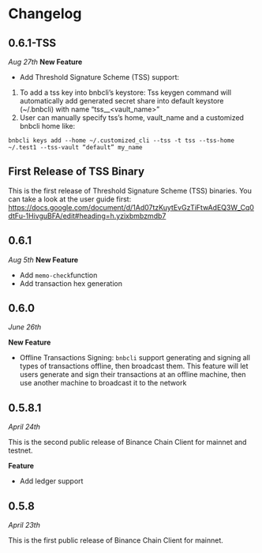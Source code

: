 # Changelog

## 0.6.1-TSS
*Aug 27th*
 **New Feature**
* Add Threshold Signature Scheme (TSS) support:
1. To add a tss key into bnbcli’s keystore:
Tss keygen command will automatically add generated secret share into default keystore (~/.bnbcli) with name “tss_<moniker>_<vault_name>”
2. User can manually specify tss’s home, vault_name and a customized bnbcli home like:
```
bnbcli keys add --home ~/.customized_cli --tss -t tss --tss-home ~/.test1 --tss-vault “default” my_name
```

## First Release of TSS Binary

This is the first release of Threshold Signature Scheme (TSS) binaries. You can take a look at the user guide first: https://docs.google.com/document/d/1Ad07tzKuytEvGzTiFtwAdEQ3W_Cq0dtFu-1HivguBFA/edit#heading=h.yzixbmbzmdb7


## 0.6.1
*Aug 5th*
 **New Feature**
* Add `memo-check`function
* Add transaction hex generation

## 0.6.0

*June 26th*

**New Feature**
* Offline Transactions Signing: `bnbcli` support generating and signing all types of transactions offline, then broadcast them. This feature will let users generate and sign their transactions at an offline machine, then use another machine to broadcast it to the network

## 0.5.8.1

*April 24th*

This is the second public release of Binance Chain Client for mainnet and testnet.


**Feature**
* Add ledger support

## 0.5.8

*April 23th*

This is the first public release of Binance Chain Client for mainnet.